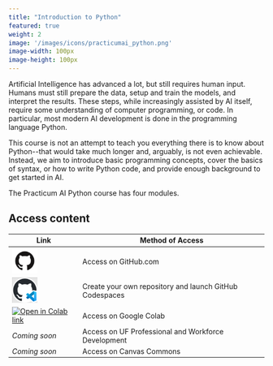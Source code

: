 ```yaml
---
title: "Introduction to Python"
featured: true
weight: 2
image: '/images/icons/practicumai_python.png'
image-width: 100px
image-height: 100px
---
```


Artificial Intelligence has advanced a lot, but still requires human input. Humans must still prepare the data, setup and train the models, and interpret the results. These steps, while increasingly assisted by AI itself, require some understanding of computer programming, or code. In particular, most modern AI development is done in the programming language Python. 

This course is not an attempt to teach you everything there is to know about Python--that would take much longer and, arguably, is not even achievable. Instead, we aim to introduce basic programming concepts, cover the basics of syntax, or how to write Python code, and provide enough background to get started in AI.

The Practicum AI Python course has four modules.

## Access content

Link | Method of Access
-----|-----------------
<a href='https://github.com/PracticumAI/python'><img src='../images/GitHub-Mark.png' alt='GitHub.com logo' width=50></a> | Access on GitHub.com
<a href='https://classroom.github.com/a/O2gz9lhY'><img src='../images/github_codespaces.png' width=50 alt='GitHub Codespaces'></a> | Create your own repository and launch GitHub Codespaces
<a href='https://colab.research.google.com/github/PracticumAI/python'><img src='https://colab.research.google.com/assets/colab-badge.svg' alt='Open in Colab link'></a> | Access on Google Colab
*Coming soon* | Access on UF Professional and Workforce Development
*Coming soon* | Access on Canvas Commons